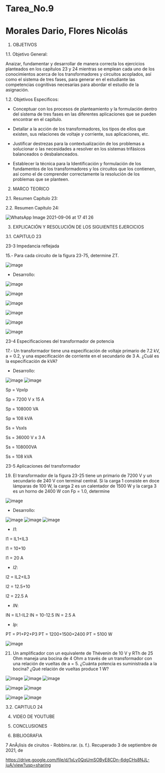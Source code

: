 # Tarea_No.9
# Morales Dario, Flores Nicolás

1. OBJETIVOS

1.1. Objetivo General:

Anaizar, fundamentar y desarrollar de manera correcta los ejercicios planteados en los capítulos 23 y 24 mientras se emplean cada uno de los conocimientos acerca de los transformadores y circuitos acoplados, así como el sistema de tres fases, para generar en el estudiante las competencias cognitivas necesarias para abordar el estudio de la asignación.

1.2. Objetivos Especificos:

- Conceptuar con los procesos de planteamiento y la formulación dentro del sistema de tres fases en las diferentes aplicaciones que se pueden encontrar en el capítulo.

- Detallar a la acción de los transformadores, los tipos de ellos que existen, sus relaciones de voltaje y corriente, sus aplicaciones, etc.

- Justificar destrezas para la contextualización de los problemas a solucionar o las necesidades a resolver en los sistemas trifásicos balanceados o desbalanceados.

- Establecer la técnica para la Identificación y formulación de los fundamentos de los transformadores y los circuitos que los contienen, así como el de comprender correctamente la resolución de los problemas que se planteen.

2. MARCO TEORICO

2.1. Resumen Capítulo 23:


2.2. Resumen Capítulo 24:

![WhatsApp Image 2021-09-06 at 17 41 26](https://user-images.githubusercontent.com/85144847/132453495-e1cb49b3-1b1a-4ad0-96dd-599104d80903.jpeg)

3. EXPLICACIÓN Y RESOLUCIÓN DE LOS SIGUIENTES EJERCICIOS

3.1. CAPITULO 23

23-3 Impedancia reflejada 

15.- Para cada circuito de la figura 23-75, determine ZT.

![image](https://user-images.githubusercontent.com/85144847/132454724-bdcaf339-8683-434f-bc10-51d667c2181a.png)

- Desarrollo: 

![image](https://user-images.githubusercontent.com/85144847/132454833-615783b8-e5b7-4b09-bbe2-2f15584eca9c.png)

![image](https://user-images.githubusercontent.com/85144847/132454854-4f52c7a1-f622-4214-b533-a4998d83d861.png)

![image](https://user-images.githubusercontent.com/85144847/132454946-d6f494ab-8157-40a3-8fff-391de1c8ca89.png)

![image](https://user-images.githubusercontent.com/85144847/132455006-7ca64dc7-f295-4c16-b093-f3d6edc4e761.png)

![image](https://user-images.githubusercontent.com/85144847/132455052-2114fdce-3459-4a9e-a426-1112aa1c8503.png)

![image](https://user-images.githubusercontent.com/85144847/132455138-fa60ecf9-572b-4917-83e5-c8c558d417be.png)

23-4 Especificaciones del transformador de potencia

17.- Un transformador tiene una especificación de voltaje primario de 7.2 kV, a = 0.2, y una especificación de corriente en el secundario de 3 A. ¿Cuál es la especificación de kVA?

- Desarrollo:

![image](https://user-images.githubusercontent.com/85144847/132455628-f73a0250-60cc-4a31-80f8-d29b3867544b.png)
![image](https://user-images.githubusercontent.com/85144847/132455676-fa990944-89d7-49f0-af39-b50b34094bef.png)

Sp = VpxIp

Sp = 7200 V x 15 A

Sp = 108000 VA

Sp ≈ 108 kVA

Ss = VsxIs

Ss = 36000 V x 3 A

Ss = 108000VA

Ss = 108 kVA

23-5 Aplicaciones del transformador 

19. El transformador de la figura 23-25 tiene un primario de 7200 V y un secundario de 240 V con terminal central. Si la carga 1 consiste en doce lámparas de 100 W, la carga 2 es un calentador de 1500 W y la carga 3 es un horno de 2400 W con Fp = 1.0, determine 

![image](https://user-images.githubusercontent.com/85144847/132456167-a7bdd45e-94fa-4d61-88e3-e2dd7179dc11.png)

- Desarrollo: 

![image](https://user-images.githubusercontent.com/85144847/132456265-1c444a51-820f-4993-a070-3d1676e13f73.png)
![image](https://user-images.githubusercontent.com/85144847/132456286-a84271df-0e10-42f4-8601-0fa7e147af3f.png)
![image](https://user-images.githubusercontent.com/85144847/132456312-17dbaa40-5e2f-4702-93d3-a50dbf9a67ab.png)

- *I1*:

I1 = IL1+IL3

I1 = 10+10

I1 = 20 A

- *I2*:

I2 = IL2+IL3

I2 = 12.5+10

I2 = 22.5 A

- *IN*:

IN = IL1-IL2
IN = 10-12.5
IN = 2.5 A

- *Ip*:

PT = P1+P2+P3
PT = 1200+1500+2400
PT = 5100 W

![image](https://user-images.githubusercontent.com/85144847/132456809-ee6b49dc-fdf4-4b38-bdd9-d606c649991f.png)

21. Un amplificador con un equivalente de Thévenin de 10 V y RTh de 25 Ohm maneja una bocina de 4 Ohm a través de un transformador con una relación de vueltas de a = 5. ¿Cuánta potencia es suministrada a la bocina? ¿Qué relación de vueltas produce 1 W?

![image](https://user-images.githubusercontent.com/85144847/132456987-e1123fd8-97f8-494e-8030-12477526451b.png)
![image](https://user-images.githubusercontent.com/85144847/132457022-1ac41c64-0a3e-4e1c-aa13-d70193f7b408.png)
![image](https://user-images.githubusercontent.com/85144847/132457065-e24a10ce-b023-412c-a448-1c4ed8efb071.png)

![image](https://user-images.githubusercontent.com/85144847/132457122-bf396c45-e506-48ec-ba05-83476b8839bd.png)
![image](https://user-images.githubusercontent.com/85144847/132457164-0491f318-ccc7-4a35-972b-32fa9ddc9298.png)

![image](https://user-images.githubusercontent.com/85144847/132457247-a480b801-4f57-4a7b-86e6-977bff8e4be8.png)
![image](https://user-images.githubusercontent.com/85144847/132457277-550c9aa7-b250-4035-9bae-4007fa4d24ca.png)










3.2. CAPITULO 24


4. VIDEO DE YOUTUBE


5. CONCLUSIONES


6. BIBLIOGRAFIA

7 AnÃ¡lisis de ciruitos - Robbins.rar. (s. f.). Recuperado 3 de septiembre de 2021, de

https://drive.google.com/file/d/1xLy0QqUmSOByE8CDn-6dgCHs8NJL-juA/view?usp=sharing












